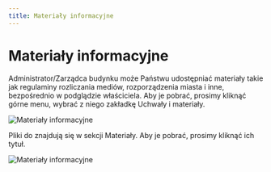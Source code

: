 ```yaml
---
title: Materiały informacyjne
---
```


# Materiały informacyjne

Administrator/Zarządca budynku może Państwu udostępniać materiały takie jak regulaminy rozliczania mediów, rozporządzenia miasta i inne, bezpośrednio w podglądzie właściciela. Aby je pobrać, prosimy kliknąć górne menu, wybrać z niego zakładkę Uchwały i materiały.

![Materiały informacyjne](matinf1.png)

Pliki do znajdują się w sekcji Materiały. Aby je pobrać, prosimy kliknąć ich tytuł.

![Materiały informacyjne](matinf2.png)